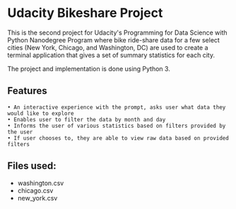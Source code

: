 # Udacity Bikeshare Project

This is the second project for Udacity's Programming for Data Science with Python Nanodegree Program where bike ride-share data for a few select cities (New York, Chicago, and Washington, DC) are used to create a terminal application that gives a set of summary statistics for each city.

 The project and implementation is done using Python 3.


## Features
    • An interactive experience with the prompt, asks user what data they would like to explore 
    • Enables user to filter the data by month and day 
    • Informs the user of various statistics based on filters provided by the user 
    • If user chooses to, they are able to view raw data based on provided filters 


## Files used:

   - washington.csv
   - chicago.csv
   - new_york.csv